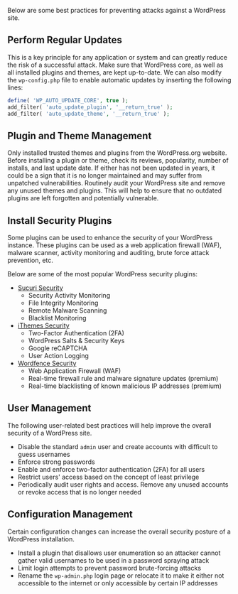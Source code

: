 Below are some best practices for preventing attacks against a WordPress site.
## Perform Regular Updates
This is a key principle for any application or system and can greatly reduce the risk of a successful attack. Make sure that WordPress core, as well as all installed plugins and themes, are kept up-to-date. We can also modify the `wp-config.php` file to enable automatic updates by inserting the following lines:
```php
define( 'WP_AUTO_UPDATE_CORE', true );
add_filter( 'auto_update_plugin', '__return_true' );
add_filter( 'auto_update_theme', '__return_true' );
```
## Plugin and Theme Management
Only installed trusted themes and plugins from the WordPress.org website. Before installing a plugin or theme, check its reviews, popularity, number of installs, and last update date. If either has not been updated in years, it could be a sign that it is no longer maintained and may suffer from unpatched vulnerabilities. Routinely audit your WordPress site and remove any unused themes and plugins. This will help to ensure that no outdated plugins are left forgotten and potentially vulnerable.
## Install Security Plugins
Some plugins can be used to enhance the security of your WordPress instance. These plugins can be used as a web application firewall (WAF), malware scanner, activity monitoring and auditing, brute force attack prevention, etc.

Below are some of the most popular WordPress security plugins:
- [Sucuri Security](https://wordpress.org/plugins/sucuri-scanner/)
	- Security Activity Monitoring
	- File Integrity Monitoring
	- Remote Malware Scanning
	- Blacklist Monitoring
- [iThemes Security](https://wordpress.org/plugins/better-wp-security/)
	- Two-Factor Authentication (2FA)
	- WordPress Salts & Security Keys
	- Google reCAPTCHA
	- User Action Logging
- [Wordfence Security](https://wordpress.org/plugins/wordfence/)
	- Web Application Firewall (WAF)
	- Real-time firewall rule and malware signature updates (premium)
	- Real-time blacklisting of known malicious IP addresses (premium)
## User Management
The following user-related best practices will help improve the overall security of a WordPress site.
- Disable the standard `admin` user and create accounts with difficult to guess usernames
- Enforce strong passwords
- Enable and enforce two-factor authentication (2FA) for all users
- Restrict users' access based on the concept of least privilege
- Periodically audit user rights and access. Remove any unused accounts or revoke access that is no longer needed
## Configuration Management
Certain configuration changes can increase the overall security posture of a WordPress installation.
- Install a plugin that disallows user enumeration so an attacker cannot gather valid usernames to be used in a password spraying attack
- Limit login attempts to prevent password brute-forcing attacks
- Rename the `wp-admin.php` login page or relocate it to make it either not accessible to the internet or only accessible by certain IP addresses